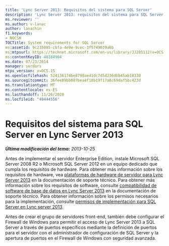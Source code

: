 ```yaml
---
title: 'Lync Server 2013: Requisitos del sistema para SQL Server'
description: 'Lync Server 2013: requisitos del sistema para SQL Server.'
ms.reviewer: ''
ms.author: v-lanac
author: lanachin
f1.keywords:
- NOCSH
TOCTitle: System requirements for SQL Server
ms:assetid: 9c235085-cbfa-4e9e-9cec-3f5749039a6b
ms:mtpsurl: https://technet.microsoft.com/en-us/library/JJ205112(v=OCS.15)
ms:contentKeyID: 48184904
ms.date: 07/23/2014
manager: serdars
mtps_version: v=OCS.15
ms.openlocfilehash: 524136174be8798aed1dc7d5d236dbb45ab18330
ms.sourcegitcommit: 36fee89bb887bea4f18b19f17a8c69daf5bc423d
ms.translationtype: MT
ms.contentlocale: es-ES
ms.lasthandoff: 11/26/2020
ms.locfileid: "49444556"
---
```

# <a name="system-requirements-for-sql-server-in-lync-server-2013"></a>Requisitos del sistema para SQL Server en Lync Server 2013

<div data-xmlns="http://www.w3.org/1999/xhtml">

<div class="topic" data-xmlns="http://www.w3.org/1999/xhtml" data-msxsl="urn:schemas-microsoft-com:xslt" data-cs="https://msdn.microsoft.com/">

<div data-asp="https://msdn2.microsoft.com/asp">



</div>

<div id="mainSection">

<div id="mainBody">

<span> </span>

_**Última modificación del tema:** 2013-10-25_

Antes de implementar el servidor Enterprise Edition, instale Microsoft SQL Server 2008 R2 o Microsoft SQL Server 2012 en un equipo dedicado que cumpla los requisitos de hardware. Para obtener más información sobre los requisitos de hardware, vea [plataformas de hardware de servidor para Lync Server 2013](lync-server-2013-server-hardware-platforms.md) en la documentación de soporte técnico. Para obtener más información sobre los requisitos de software, consulte [compatibilidad de software de base de datos en Lync Server 2013](lync-server-2013-database-software-support.md) en la documentación de soporte técnico. Para obtener información sobre los permisos necesarios para la implementación, consulte [permisos de implementación para SQL Server en Lync server 2013](lync-server-2013-deployment-permissions-for-sql-server.md).

Antes de crear el grupo de servidores front-end, también debe configurar el Firewall de Windows para permitir el acceso de Lync Server 2013 a SQL Server a través de puertos específicos mediante la definición de puertos para el servidor con el administrador de configuración de SQL Server y la apertura de puertos en el Firewall de Windows con seguridad avanzada.

</div>

<span> </span>

</div>

</div>

</div>

